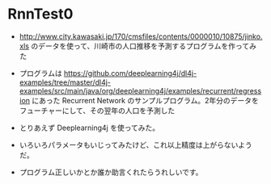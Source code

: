 # RnnTest0

* http://www.city.kawasaki.jp/170/cmsfiles/contents/0000010/10875/jinko.xls
のデータを使って、川崎市の人口推移を予測するプログラムを作ってみた

* プログラムは
https://github.com/deeplearning4j/dl4j-examples/tree/master/dl4j-examples/src/main/java/org/deeplearning4j/examples/recurrent/regression
にあった Recurrent Network のサンプルプログラム。2年分のデータをフューチャーにして、その翌年の人口を予測した

* とりあえず Deeplearning4j を使ってみた。

* いろいろパラメータもいじってみたけど、これ以上精度は上がらないようだ。

* プログラム正しいかとか誰か助言くれたらうれしいです。
